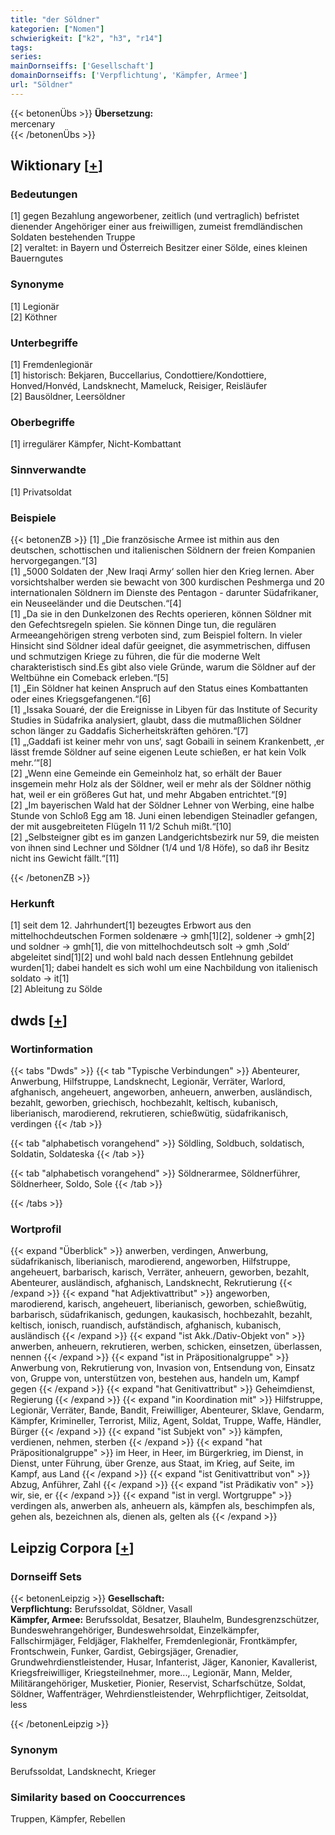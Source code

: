 ```yaml
---
title: "der Söldner"
kategorien: ["Nomen"]
schwierigkeit: ["k2", "h3", "r14"]
tags:
series:
mainDornseiffs: ['Gesellschaft']
domainDornseiffs: ['Verpflichtung', 'Kämpfer, Armee']
url: "Söldner"
---
```


{{< betonenÜbs >}}
**Übersetzung:**  
mercenary  
{{< /betonenÜbs >}}

## Wiktionary [[+](https://de.wiktionary.org/wiki/Söldner)]

### Bedeutungen
[1] gegen Bezahlung angeworbener, zeitlich (und vertraglich) befristet dienender Angehöriger einer aus freiwilligen, zumeist fremdländischen Soldaten bestehenden Truppe  
[2] veraltet: in Bayern und Österreich Besitzer einer Sölde, eines kleinen Bauerngutes  

### Synonyme
[1] Legionär  
[2] Köthner  

### Unterbegriffe
[1] Fremdenlegionär  
[1] historisch: Bekjaren, Buccellarius, Condottiere/Kondottiere, Honved/Honvéd, Landsknecht, Mameluck, Reisiger, Reisläufer  
[2] Bausöldner, Leersöldner  

### Oberbegriffe
[1] irregulärer Kämpfer, Nicht-Kombattant  

### Sinnverwandte
[1] Privatsoldat  

### Beispiele
{{< betonenZB >}}
[1] „Die französische Armee ist mithin aus den deutschen, schottischen und italienischen Söldnern der freien Kompanien hervorgegangen.“[3]  
[1] „5000 Soldaten der ‚New Iraqi Army‘ sollen hier den Krieg lernen. Aber vorsichtshalber werden sie bewacht von 300 kurdischen Peshmerga und 20 internationalen Söldnern im Dienste des Pentagon - darunter Südafrikaner, ein Neuseeländer und die Deutschen.“[4]  
[1] „Da sie in den Dunkelzonen des Rechts operieren, können Söldner mit den Gefechtsregeln spielen. Sie können Dinge tun, die regulären Armeeangehörigen streng verboten sind, zum Beispiel foltern. In vieler Hinsicht sind Söldner ideal dafür geeignet, die asymmetrischen, diffusen und schmutzigen Kriege zu führen, die für die moderne Welt charakteristisch sind.Es gibt also viele Gründe, warum die Söldner auf der Weltbühne ein Comeback erleben.“[5]  
[1] „Ein Söldner hat keinen Anspruch auf den Status eines Kombattanten oder eines Kriegsgefangenen.“[6]  
[1] „Issaka Souaré, der die Ereignisse in Libyen für das Institute of Security Studies in Südafrika analysiert, glaubt, dass die mutmaßlichen Söldner schon länger zu Gaddafis Sicherheitskräften gehören.“[7]  
[1] „‚Gaddafi ist keiner mehr von uns‘, sagt Gobaili in seinem Krankenbett, ‚er lässt fremde Söldner auf seine eigenen Leute schießen, er hat kein Volk mehr.‘“[8]  
[2] „Wenn eine Gemeinde ein Gemeinholz hat, so erhält der Bauer insgemein mehr Holz als der Söldner, weil er mehr als der Söldner nöthig hat, weil er ein größeres Gut hat, und mehr Abgaben entrichtet.“[9]  
[2] „Im bayerischen Wald hat der Söldner Lehner von Werbing, eine halbe Stunde von Schloß Egg am 18. Juni einen lebendigen Steinadler gefangen, der mit ausgebreiteten Flügeln 11 1/2 Schuh mißt.“[10]  
[2] „Selbsteigner gibt es im ganzen Landgerichtsbezirk nur 59, die meisten von ihnen sind Lechner und Söldner (1/4 und 1/8 Höfe), so daß ihr Besitz nicht ins Gewicht fällt.“[11]  

{{< /betonenZB >}}
### Herkunft
[1] seit dem 12. Jahrhundert[1] bezeugtes Erbwort aus den mittelhochdeutschen Formen soldenære → gmh[1][2], soldener → gmh[2] und soldner → gmh[1], die von mittelhochdeutsch solt → gmh ‚Sold‘ abgeleitet sind[1][2] und wohl bald nach dessen Entlehnung gebildet wurden[1]; dabei handelt es sich wohl um eine Nachbildung von italienisch soldato → it[1]  
[2] Ableitung zu Sölde  



## dwds [[+](https://www.dwds.de/wb/Söldner)]

### Wortinformation
{{< tabs "Dwds" >}}
{{< tab "Typische Verbindungen" >}}
Abenteurer, Anwerbung, Hilfstruppe, Landsknecht, Legionär, Verräter, Warlord, afghanisch, angeheuert, angeworben, anheuern, anwerben, ausländisch, bezahlt, geworben, griechisch, hochbezahlt, keltisch, kubanisch, liberianisch, marodierend, rekrutieren, schießwütig, südafrikanisch, verdingen
{{< /tab >}}

{{< tab "alphabetisch vorangehend" >}}
Söldling, Soldbuch, soldatisch, Soldatin, Soldateska
{{< /tab >}}

{{< tab "alphabetisch vorangehend" >}}
Söldnerarmee, Söldnerführer, Söldnerheer, Soldo, Sole
{{< /tab >}}

{{< /tabs >}}

### Wortprofil
{{< expand "Überblick" >}} anwerben, verdingen, Anwerbung, südafrikanisch, liberianisch, marodierend, angeworben, Hilfstruppe, angeheuert, barbarisch, karisch, Verräter, anheuern, geworben, bezahlt, Abenteurer, ausländisch, afghanisch, Landsknecht, Rekrutierung {{< /expand >}}
{{< expand "hat Adjektivattribut" >}} angeworben, marodierend, karisch, angeheuert, liberianisch, geworben, schießwütig, barbarisch, südafrikanisch, gedungen, kaukasisch, hochbezahlt, bezahlt, keltisch, ionisch, ruandisch, aufständisch, afghanisch, kubanisch, ausländisch {{< /expand >}}
{{< expand "ist Akk./Dativ-Objekt von" >}} anwerben, anheuern, rekrutieren, werben, schicken, einsetzen, überlassen, nennen {{< /expand >}}
{{< expand "ist in Präpositionalgruppe" >}} Anwerbung von, Rekrutierung von, Invasion von, Entsendung von, Einsatz von, Gruppe von, unterstützen von, bestehen aus, handeln um, Kampf gegen {{< /expand >}}
{{< expand "hat Genitivattribut" >}} Geheimdienst, Regierung {{< /expand >}}
{{< expand "in Koordination mit" >}} Hilfstruppe, Legionär, Verräter, Bande, Bandit, Freiwilliger, Abenteurer, Sklave, Gendarm, Kämpfer, Krimineller, Terrorist, Miliz, Agent, Soldat, Truppe, Waffe, Händler, Bürger {{< /expand >}}
{{< expand "ist Subjekt von" >}} kämpfen, verdienen, nehmen, sterben {{< /expand >}}
{{< expand "hat Präpositionalgruppe" >}} im Heer, in Heer, im Bürgerkrieg, im Dienst, in Dienst, unter Führung, über Grenze, aus Staat, im Krieg, auf Seite, im Kampf, aus Land {{< /expand >}}
{{< expand "ist Genitivattribut von" >}} Abzug, Anführer, Zahl {{< /expand >}}
{{< expand "ist Prädikativ von" >}} wir, sie, er {{< /expand >}}
{{< expand "ist in vergl. Wortgruppe" >}} verdingen als, anwerben als, anheuern als, kämpfen als, beschimpfen als, gehen als, bezeichnen als, dienen als, gelten als {{< /expand >}}

## Leipzig Corpora [[+](https://corpora.uni-leipzig.de/en/res?word=Söldner&corpusId=deu_newscrawl-public_2018)]

### Dornseiff Sets
{{< betonenLeipzig >}}
**Gesellschaft:**  
**Verpflichtung:** Berufssoldat, Söldner, Vasall  
**Kämpfer, Armee:** Berufssoldat, Besatzer, Blauhelm, Bundesgrenzschützer, Bundeswehrangehöriger, Bundeswehrsoldat, Einzelkämpfer, Fallschirmjäger, Feldjäger, Flakhelfer, Fremdenlegionär, Frontkämpfer, Frontschwein, Funker, Gardist, Gebirgsjäger, Grenadier, Grundwehrdienstleistender, Husar, Infanterist, Jäger, Kanonier, Kavallerist, Kriegsfreiwilliger, Kriegsteilnehmer, more..., Legionär, Mann, Melder, Militärangehöriger, Musketier, Pionier, Reservist, Scharfschütze, Soldat, Söldner, Waffenträger, Wehrdienstleistender, Wehrpflichtiger, Zeitsoldat, less  

{{< /betonenLeipzig >}}

### Synonym
Berufssoldat, Landsknecht, Krieger


### Similarity based on Cooccurrences
Truppen, Kämpfer, Rebellen


